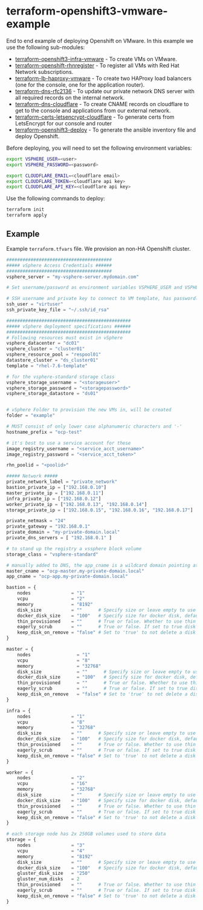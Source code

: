 # terraform-openshift3-vmware-example

End to end example of deploying Openshift on VMware. In this example we use the following sub-modules:

* [terraform-openshift3-infra-vmware](https://github.com/ibm-cloud-architecture/terraform-openshift3-infra-vmware) - To create VMs on VMware.
* [terraform-openshift-rhnregister](https://github.com/ibm-cloud-architecture/terraform-openshift-rhnregister) - To register all VMs with Red Hat Network subscriptions.
* [terraform-lb-haproxy-vmware](https://github.com/ibm-cloud-architecture/terraform-lb-haproxy-vmware) - To create two HAProxy load balancers (one for the console, one for the application router).
* [terraform-dns-rfc2136](https://github.com/ibm-cloud-architecture/terraform-dns-rfc2136) - To update our private network DNS server with all required records on the internal network.
* [terraform-dns-cloudflare](https://github.com/ibm-cloud-architecture/terraform-dns-cloudflare) - To create CNAME records on cloudflare to get to the console and applications from our external network.
* [terraform-certs-letsencrypt-cloudflare](https://github.com/ibm-cloud-architecture/terraform-certs-letsencrypt-cloudflare) - To generate certs from LetsEncrypt for our console and router
* [terraform-openshift3-deploy](https://github.com/ibm-cloud-architecture/terraform-openshift3-deploy) - To generate the ansible inventory file and deploy Openshift.

Before deploying, you will need to set the following environment variables:

```bash
export VSPHERE_USER=<user>
export VSPHERE_PASSWORD=<password>

export CLOUDFLARE_EMAIL=<cloudflare email>
export CLOUDFLARE_TOKEN=<cloudflare api key>
export CLOUDFLARE_API_KEY=<cloudflare api key>
```

Use the following commands to deploy:

```bash
terraform init
terraform apply 
```

## Example

Example `terraform.tfvars` file.  We provision an non-HA Openshift cluster.

```terraform
#######################################
##### vSphere Access Credentials ######
#######################################
vsphere_server = "my-vsphere-server.mydomain.com"

# Set username/password as environment variables VSPHERE_USER and VSPHERE_PASSWORD

# SSH username and private key to connect to VM template, has passwordless sudo access
ssh_user = "virtuser"
ssh_private_key_file = "~/.ssh/id_rsa"

##############################################
##### vSphere deployment specifications ######
##############################################
# Following resources must exist in vSphere
vsphere_datacenter = "dc01"
vsphere_cluster = "cluster01"
vsphere_resource_pool = "respool01"
datastore_cluster = "ds_cluster01"
template = "rhel-7.6-template"

# for the vsphere-standard storage class
vsphere_storage_username = "<storageuser>"
vsphere_storage_password = "<storagepassword>"
vsphere_storage_datastore = "ds01"


# vSphere Folder to provision the new VMs in, will be created
folder = "example"

# MUST consist of only lower case alphanumeric characters and '-'
hostname_prefix = "ocp-test"

# it's best to use a service account for these
image_registry_username = "<service_acct_username>"
image_registry_password = "<service_acct_token>"

rhn_poolid = "<poolid>"

##### Network #####
private_network_label = "private_network"
bastion_private_ip = ["192.168.0.10"]
master_private_ip = ["192.168.0.11"]
infra_private_ip = ["192.168.0.12"]
worker_private_ip = ["192.168.0.13", "192.168.0.14"]
storage_private_ip = ["192.168.0.15", "192.168.0.16", "192.168.0.17"]

private_netmask = "24"
private_gateway = "192.168.0.1"
private_domain = "my-private-domain.local"
private_dns_servers = [ "192.168.0.1" ]

# to stand up the registry a vssphere block volume
storage_class = "vsphere-standard" 

# manually added to DNS, the app_cname is a wildcard domain pointing at the infra node
master_cname = "ocp-master.my-private-domain.local"
app_cname = "ocp-app.my-private-domain.local"

bastion = {
    nodes               = "1"
    vcpu                = "2"
    memory              = "8192"
    disk_size           = ""      # Specify size or leave empty to use same size as template.
    docker_disk_size    = "100"   # Specify size for docker disk, default 100.
    thin_provisioned    = ""      # True or false. Whether to use thin provisioning on the disk. Leave blank to use same as template
    eagerly_scrub       = ""      # True or false. If set to true disk space is zeroed out on VM creation. Leave blank to use same as template
    keep_disk_on_remove = "false" # Set to 'true' to not delete a disk on removal.
}

master = {
    nodes                 = "1"
    vcpu                  = "8"
    memory                = "32768"
    disk_size             = ""      # Specify size or leave empty to use same size as template.
    docker_disk_size      = "100"   # Specify size for docker disk, default 100.
    thin_provisioned      = ""      # True or false. Whether to use thin provisioning on the disk. Leave blank to use same as template
    eagerly_scrub         = ""      # True or false. If set to true disk space is zeroed out on VM creation. Leave blank to use same as template
    keep_disk_on_remove   = "false" # Set to 'true' to not delete a disk on removal.
}

infra = {
    nodes               = "1"
    vcpu                = "8"
    memory              = "32768"
    disk_size           = ""      # Specify size or leave empty to use same size as template.
    docker_disk_size    = "100"   # Specify size for docker disk, default 100.
    thin_provisioned    = ""      # True or false. Whether to use thin provisioning on the disk. Leave blank to use same as template
    eagerly_scrub       = ""      # True or false. If set to true disk space is zeroed out on VM creation. Leave blank to use same as template
    keep_disk_on_remove = "false" # Set to 'true' to not delete a disk on removal.
}

worker = {
    nodes               = "2"
    vcpu                = "16"
    memory              = "32768"
    disk_size           = ""      # Specify size or leave empty to use same size as template.
    docker_disk_size    = "100"   # Specify size for docker disk, default 100.
    thin_provisioned    = ""      # True or false. Whether to use thin provisioning on the disk. Leave blank to use same as template
    eagerly_scrub       = ""      # True or false. If set to true disk space is zeroed out on VM creation. Leave blank to use same as template
    keep_disk_on_remove = "false" # Set to 'true' to not delete a disk on removal.
}

# each storage node has 2x 250GB volumes used to store data
storage = {
    nodes               = "3"
    vcpu                = "4"
    memory              = "8192"
    disk_size           = ""      # Specify size or leave empty to use same size as template.
    docker_disk_size    = "100"   # Specify size for docker disk, default 100.
    gluster_disk_size   = "250"
    gluster_num_disks   = 2
    thin_provisioned    = ""      # True or false. Whether to use thin provisioning on the disk. Leave blank to use same as template
    eagerly_scrub       = ""      # True or false. If set to true disk space is zeroed out on VM creation. Leave blank to use same as template
    keep_disk_on_remove = "false" # Set to 'true' to not delete a disk on removal.
}
```

